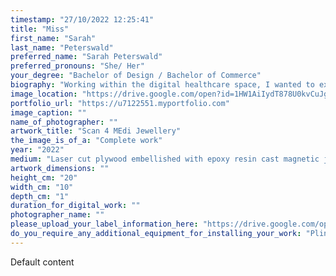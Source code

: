 ```yaml
---
timestamp: "27/10/2022 12:25:41"
title: "Miss"
first_name: "Sarah"
last_name: "Peterswald"
preferred_name: "Sarah Peterswald"
preferred_pronouns: "She/ Her"
your_degree: "Bachelor of Design / Bachelor of Commerce"
biography: "Working within the digital healthcare space, I wanted to explore and design a wearable device that allowed the user to securely store and share healthcare information. Design in this space is important for improving the communication within the healthcare system so that patients can receive and advocate for better treatment, especially with the ongoing health crisis. The outcome I developed is called 'Scan 4 MEdi' and encompasses a collection of innovative, scan-able jewellery items that have the ability to store personal medical information and provide effective action plans to first responders. These pieces are customisable, allowing the user to choose items that fit with their personal style, and can easily be interchanged with the magnetic jewels and charms. Ultimately, the project seeks to explore the importance of aesthetic value in functional devices and giving the user autonomy in their healthcare journey."
image_location: "https://drive.google.com/open?id=1HW1AiIydT878U0kvCuJg1-DxJtA1YK6V"
portfolio_url: "https://u7122551.myportfolio.com"
image_caption: ""
name_of_photographer: ""
artwork_title: "Scan 4 MEdi Jewellery"
the_image_is_of_a: "Complete work"
year: "2022"
medium: "Laser cut plywood embellished with epoxy resin cast magnetic jewels"
artwork_dimensions: ""
height_cm: "20"
width_cm: "10"
depth_cm: "1"
duration_for_digital_work: ""
photographer_name: ""
please_upload_your_label_information_here: "https://drive.google.com/open?id=17uGbHEjMT86NdLsnBmrnm5AKQ2Y5YeOr"
do_you_require_any_additional_equipment_for_installing_your_work: "Plinth (please specify approximate size below), 50cmx50cmx100cm"
---
```


Default content